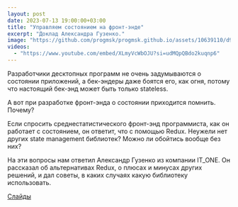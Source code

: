 ```yaml
---
layout: post
date: 2023-07-13 19:00:00+03:00
title: "Управляем состоянием на фронт-энде"
excerpt: "Доклад Александра Гузенко."
image: "https://github.com/progmsk/progmsk.github.io/assets/10639110/d9052ecb-37a1-4074-947e-5115ad9c5c9f"
videos:
  - "https://www.youtube.com/embed/XLmyVcWbOJU?si=udMQpQBdo2kuqnp6"
---
```


Разработчики десктопных программ не очень задумываются о состоянии приложений, а бек-эндеры даже боятся его, как огня, потому что настоящий бек-энд может быть только stateless.

А вот при разработке фронт-энда о состоянии приходится помнить. Почему?

Если спросить среднестатистического фронт-энд программиста, как он работает с состоянием, он ответит, что с помощью Redux. Неужели нет других state management библиотек? Можно ли обойтись вообще без них?

На эти вопросы нам ответил Александр Гузенко из компании IT_ONE. Он рассказал об альтернативах Redux, о плюсах и минусах других решений, и дал советы, в каких случаях какую библиотеку использовать.

[Слайды](https://github.com/progmsk/progmsk.github.io/files/14963266/frontend-state-management.pdf)
